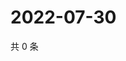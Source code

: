 # 2022-07-30

共 0 条

<!-- BEGIN WEIBO -->
<!-- 最后更新时间 Sat Jul 30 2022 01:19:10 GMT+0800 (China Standard Time) -->

<!-- END WEIBO -->
